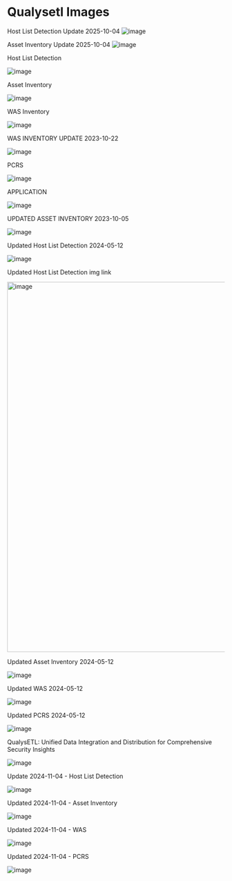 # Qualysetl Images

Host List Detection Update 2025-10-04
![image](https://github.com/user-attachments/assets/ef74979b-4e18-4dff-84e7-b6844657b1f3)

Asset Inventory Update 2025-10-04
![image](https://github.com/user-attachments/assets/7c48759f-71e5-4bcb-a9a1-7ccd2c139448)



Host List Detection

![image](https://github.com/dg-cafe/test/assets/82658653/b9b2c83b-226b-476c-acaf-4961308f9b4d)

Asset Inventory

![image](https://github.com/dg-cafe/test/assets/82658653/7b4ec0d0-62c1-4340-bf89-5107221661ce)

WAS Inventory

![image](https://github.com/dg-cafe/test/assets/82658653/ed143832-421f-4229-865b-858b6dfab12c)

WAS INVENTORY UPDATE 2023-10-22

![image](https://github.com/dg-cafe/test/assets/82658653/48f5bcd4-77d7-4c08-9dde-f2611e6f4bb4)


PCRS 

![image](https://github.com/dg-cafe/test/assets/82658653/3f63842f-4872-4cfc-a6b3-ec9ec46357d9)

APPLICATION

![image](https://github.com/dg-cafe/test/assets/82658653/79db32ef-0381-4d89-8e98-165bdebb206c)


UPDATED ASSET INVENTORY 2023-10-05

![image](https://github.com/dg-cafe/test/assets/82658653/cd59a874-6e64-412a-a567-3436262d81cf)

Updated Host List Detection 2024-05-12

![image](https://github.com/dg-cafe/test/assets/82658653/a94248ce-5343-4728-9646-a40496d50bdf)

Updated Host List Detection img link

<img width="857" alt="image" src="https://github.com/dg-cafe/test/assets/82658653/a94248ce-5343-4728-9646-a40496d50bdf">


Updated Asset Inventory 2024-05-12

![image](https://github.com/dg-cafe/test/assets/82658653/a2f75e6f-9fdf-426c-9f76-858737fe9d3d)

Updated WAS 2024-05-12

![image](https://github.com/dg-cafe/test/assets/82658653/996299db-7731-4a86-a71e-be7fbc49e1c2)

Updated PCRS 2024-05-12

![image](https://github.com/dg-cafe/test/assets/82658653/a5e1408a-5866-4049-8339-357b572cb167)

QualysETL: Unified Data Integration and Distribution for Comprehensive Security Insights

![image](https://github.com/dg-cafe/test/assets/82658653/35a99071-ea3b-472a-b3ca-ecb262306447)

Update 2024-11-04 - Host List Detection 

![image](https://github.com/user-attachments/assets/1e515738-6274-4336-b6be-ac8add3499d7)


Updated 2024-11-04 - Asset Inventory

![image](https://github.com/user-attachments/assets/639312fd-6625-4cd9-9f45-abad7c7d8262)

Updated 2024-11-04 - WAS

![image](https://github.com/user-attachments/assets/46bf6df9-60fd-4b6e-a6ca-602964fd74be)

Updated 2024-11-04 - PCRS

![image](https://github.com/user-attachments/assets/a6d15277-4fc6-4a80-8508-ceab347edf5a)






